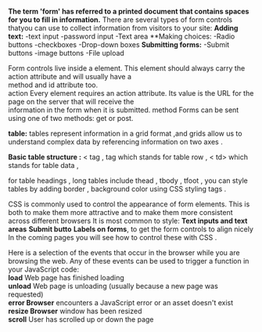 **The term 'form' has referred to a printed document that contains spaces for you to fill in information.**
There are several types of form controls thatyou can use to collect information from visitors
to your site:
**Adding text:**
-text input
-password input
-Text area
**Making choices:
-Radio buttons
-checkboxes
-Drop-down boxes
**Submitting forms:**
-Submit buttons
-image buttons
-File upload
<!-- <form> -->
Form controls live inside a <!-- <form> --> element. This element should always carry the action attribute and will usually have a<br>
method and id attribute too.<br>
action Every <!-- <form> --> element requires an action attribute. Its value is the URL for the page on the server that will receive the<br>
information in the form when it is submitted. method Forms can be sent using one of two methods: get or post. <br>

**table:** tables represent information in a grid format ,and grids allow us to understand complex data by referencing
information on two axes .

**Basic table structure :** <!-- <table> -->< tag , <!-- <tr> --> tag which stands for table row , < td> which stands for table data ,
<th> for table headings , long tables include thead , tbody , tfoot , you can style tables by adding border , 
background color using CSS styling tags .

CSS is commonly used to control the appearance of form elements. This is both to make them more attractive and to
make them more consistent across different browsers It is most common to style:
**Text inputs and text areas**
**Submit butto**
**Labels on forms**, to get the form controls to align nicely In the coming pages you will see how to control these with CSS .

Here is a selection of the events that occur in the browser while you are
browsing the web. Any of these events can be used to trigger a function
in your JavaScript code:<br>
**load** Web page has finished loading<br>
**unload** Web page is unloading (usually because a new page was requested)<br>
**error Browser** encounters a JavaScript error or an asset doesn't exist<br>
**resize Browser** window has been resized<br>
**scroll** User has scrolled up or down the page<br>